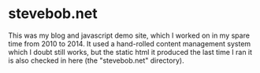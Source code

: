 # stevebob.net

This was my blog and javascript demo site, which I worked on in my spare time
from 2010 to 2014. It used a hand-rolled content management system which I
doubt still works, but the static html it produced the last time I ran it is
also checked in here (the "stevebob.net" directory).
